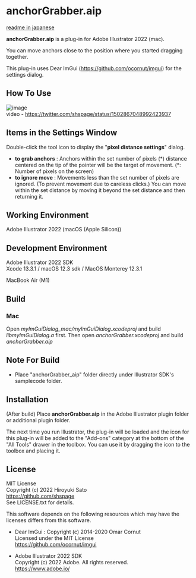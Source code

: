 # anchorGrabber.aip

[readme in japanese](https://github.com/shspage/anchorGrabber_aip/blob/master/readme_ja.md)

__anchorGrabber.aip__  is a plug-in for Adobe Illustrator 2022 (mac).

You can move anchors close to the position where you started dragging together.

This plug-in uses Dear ImGui (https://github.com/ocornut/imgui) for the settings dialog.

## How To Use

![image](https://gist.github.com/shspage/5e54612b4b46ee946327a4436ad2f410/raw/b789c544524a2cd49c68a815210f480678fc89d8/anchorgrabber.png)  
video - 
https://twitter.com/shspage/status/1502867048992423937


## Items in the Settings Window

Double-click the tool icon to display the "__pixel distance settings__" dialog.

* __to grab anchors__ : Anchors within the set number of pixels (\*) distance centered on the tip of the pointer will be the target of movement. (\*: Number of pixels on the screen)
* __to ignore move__ : Movements less than the set number of pixels are ignored. (To prevent movement due to careless clicks.) You can move within the set distance by moving it beyond the set distance and then returning it.


## Working Environment

Adobe Illustrator 2022 (macOS (Apple Silicon))

<!-- Windows10 (win version) -->


## Development Environment

Adobe Illustrator 2022 SDK  
Xcode 13.3.1 / macOS 12.3 sdk / MacOS Monterey 12.3.1  
<!-- Xcode 12.5.1 / macOS 11.3 sdk / MacOS Big Sur -->
MacBook Air (M1)

<!-- Visual Studio 2017 / Windows10 -->


## Build

### Mac

Open _myImGuiDialog_mac/myImGuiDialog.xcodeproj_ and build _libmyImGuiDialog.a_ first.
Then open _anchorGrabber.xcodeproj_ and build _anchorGrabber.aip_

<!-- ### Windows

Open _SHFXRegularPolygon.sln_ and build solution.  
Projects will be built in the order of _myImGuiDailog_win_ and _SHFXRegularPolygon_ . -->


## Note For Build

* Place "anchorGrabber_aip" folder directly under Illustrator SDK's samplecode folder.
<!-- * (Windows) To build with the attached project file, it is necessary to convert the character code of the source code (.cpp, .h, .hpp) from UTF-8 to Multibyte(cp932). -->


## Installation

(After build)
Place __anchorGrabber.aip__ in the Adobe Illustrator plugin folder or additional plugin folder.

The next time you run Illustrator, the plug-in will be loaded and the icon for this plug-in will be added to the "Add-ons" category at the bottom of the "All Tools" drawer in the toolbox. You can use it by dragging the icon to the toolbox and placing it.

## License

MIT License  
Copyright (c) 2022 Hiroyuki Sato  
https://github.com/shspage  
See LICENSE.txt for details.

This software depends on the following resources which may have the licenses differs from this software.

* Dear ImGui : Copyright (c) 2014-2020 Omar Cornut  
Licensed under the MIT License  
https://github.com/ocornut/imgui

* Adobe Illustrator 2022 SDK  
Copyright (c) 2022 Adobe. All rights reserved.  
https://www.adobe.io/

